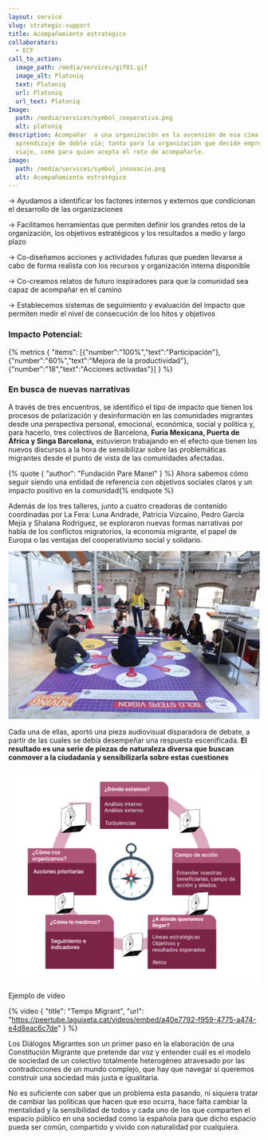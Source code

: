 ```yaml
---
layout: service
slug: strategic-support
title: Acompañamiento estratégico
collaborators:
  - ECF
call_to_action:
  image_path: /media/services/gif01.gif
  image_alt: Platoniq
  text: Platoniq
  url: Platoniq
  url_text: Platoniq
Image:
  path: /media/services/symbol_cooperativa.png
  alt: platoniq
description: Acompañar  a una organización en la ascensión de esa cima es un
  aprendizaje de doble vía; tanto para la organización que decide emprender el
  viaje, como para quien acepta el reto de acompañarle.
image:
  path: /media/services/symbol_innovacio.png
  alt: Acompañamiento estratégico
---
```

<!--StartFragment-->

\-> Ayudamos a identificar los factores internos y externos que condicionan el desarrollo de las organizaciones

\-> Facilitamos herramientas que permiten definir los grandes retos de la organización, los objetivos estratégicos y los resultados a medio y largo plazo

\-> Co-diseñamos acciones y actividades futuras que pueden llevarse a cabo de forma realista con los recursos y organización interna disponible

\-> Co-creamos relatos de futuro inspiradores para que la comunidad sea capaz de acompañar en el camino

\-> Establecemos sistemas de seguimiento y evaluación del impacto que permiten medir el nivel de consecución de los hitos y objetivos

### Impacto Potencial:

{% metrics { "items": [{"number":"100%","text":"Participación"},{"number":"60%","text":"Mejora de la productividad"},{"number":"18","text":"Acciones activadas"}] } %}

### En busca de nuevas narrativas

A través de tres encuentros, se identificó el tipo de impacto que tienen los procesos de polarización y desinformación en las comunidades migrantes desde una perspectiva personal, emocional, económica, social y política y, para hacerlo, tres colectivos de Barcelona, **Furia Mexicana, Puerta de África y Singa Barcelona,** estuvieron trabajando en el efecto que tienen los nuevos discursos a la hora de sensibilizar sobre las problemáticas migrantes desde el punto de vista de las comunidades afectadas.

{% quote { "author": "Fundación Pare Manel" } %} Ahora sabemos cómo seguir siendo una entidad de referencia con objetivos sociales claros y un impacto positivo en la comunidad{% endquote %}





Además de los tres talleres, junto a cuatro creadoras de contenido coordinadas por La Fera: Luna Andrade, Patricia Vizcaíno, Pedro García Mejía y Shalana Rodríguez, se exploraron nuevas formas narrativas por habla de los conflictos migratorios, la economía migrante, el papel de Europa o las ventajas del cooperativismo social y solidario. 

![Bold visions en Idea Camp](/media/idea_camp_2017_ii_0023.jpg "Bold Visions en Idea Camp")

Cada una de ellas, aportó una pieza audiovisual disparadora de debate, a partir de las cuales se debía desempeñar una respuesta escenificada. **El resultado es una serie de piezas de naturaleza diversa que buscan conmover a la ciudadanía y sensibilizarla sobre estas cuestiones**

![Acompañamiento Estratégico](/media/captura-de-pantalla-2024-07-31-a-las-10.34.50.png "Acompañamiento estratégico")

Ejemplo de vídeo

{% video { "title": "Temps Migrant", "url": "https://peertube.laguixeta.cat/videos/embed/a40e7792-f959-4775-a474-e4d8eac6c7de" } %}

Los Diálogos Migrantes son un primer paso en la elaboración de una Constitución Migrante que pretende dar voz y entender cuál es el modelo de sociedad de un colectivo totalmente heterogéneo atravesado por las contradicciones de un mundo complejo, que hay que navegar si queremos construir una sociedad más justa e igualitaria.

No es suficiente con saber que un problema esta pasando, ni siquiera tratar de cambiar las políticas que hacen que eso ocurra, hace falta cambiar la mentalidad y la sensibilidad de todos y cada uno de los que comparten el espacio público en una sociedad como la española para que dicho espacio pueda ser común, compartido y vivido con naturalidad por cualquiera.

<!--EndFragment-->
